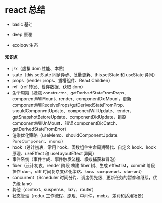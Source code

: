 # react 总结

- basic 基础

- deep 原理

- ecology 生态

#### 知识点

- jsx（虚拟 dom 性能、本质）
- state（this.setState 同步异步、批量更新、this.setState 和 useState 异同）
- props（render props、插槽组件、React.Children）
- ref（ref 转发、缓存数据、获取 dom）
- 生命周期（挂载 constructor、getDerivedStateFromProps、componentWillMount、render、componentDidMount，更新 componentWillReceiveProps/getDerivedStateFromProp、shouldComponentUpdate、componentWillUpdate、render、getSnapshotBeforeUpdate、componentDidUpdate，销毁 componentWillUnMount，错误 componentDidCatch、getDerivedStateFromError）
- 渲染优化策略（useMemo、shouldComponentUpdate、PureComponent、memo）
- hook（设计初衷、常用 hook、函数组件生命周期替代、自定义 hook、hook 原理、useEffect 和 useLayoutEffect 异同）
- 事件系统（事件合成、事件触发流程、模拟捕获和冒泡）
- fiber（设计初衷，render 阶段 构建 fiber 树、生成 effectlist，commit 阶段 操作 dom，diff 时间复杂度优化策略、tree、component、element）
- concurrent（Scheduler 时间分片、调度优先级、更新任务的暂停和继续，优先级 lane）
- 其他（context、suspense、lazy、router）
- 状态管理（redux 工作流程、原理、中间件，mobx，差别和适用场景）

